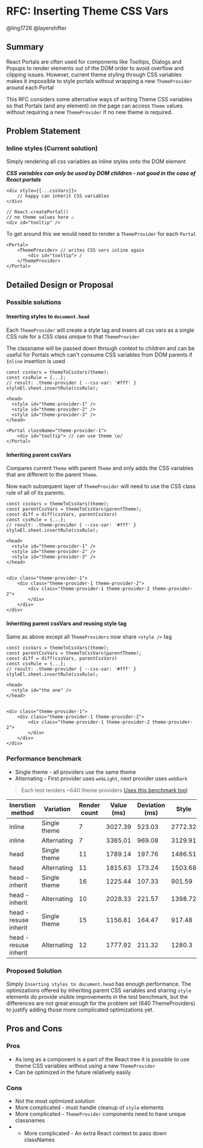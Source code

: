 # RFC: Inserting Theme CSS Vars

@ling1726 @layershifter

## Summary

React Portals are often used for components like Tooltips, Dialogs and Popups to render elements out of the DOM order to avoid overflow and clipping issues. However, current theme styling through CSS variables makes it impossible to style portals without wrapping a new `ThemeProvider` around each Portal 

This RFC considers some alternative ways of writing Theme CSS variables so that Portals (and any element) on the page can access `Theme` values without requiring a new `ThemeProvider` if no new theme is required.

## Problem Statement

### Inline styles (Current solution)

Simply rendering all css variables as inline styles onto the DOM element

***CSS variables can only be used by DOM children - not good in the case of React portals***

```tsx
<div style={{...cssVars}}>
    // happy can inherit CSS variables
</div>

// React.createPortal()
// no theme values here ⚠
<div id="tooltip" />
```

To get around this we would need to render a `ThemeProvider` for each `Portal`

```tsx
<Portal>
    <ThemeProvider> // writes CSS vars inline again
        <div id="tooltip"> /
    </ThemeProvider>
</Portal>
```


## Detailed Design or Proposal

### Possible solutions

#### Inserting styles to `document.head`

Each `ThemeProvider` will create a style tag and insers all css vars as a single CSS rule for a CSS class unique to that `ThemeProvider`

The classname will be passed down through context to children and can be useful for Portals which can't consume CSS variables from DOM parents if `Inline` insertion is used

```tsx
const cssVars = themeToCssVars(theme);
const cssRule = {...};
// result: .theme-provider { --css-var: '#fff' }
styleEl.sheet.insertRule(cssRule);

<head>
  <style id="theme-provider-1" />
  <style id="theme-provider-2" />
  <style id="theme-provider-3" />
</head>
```

```tsx
<Portal className="theme-provider-1">
    <div id="tooltip"> // can use theme \o/
</Portal>
```

#### Inheriting parent cssVars

Compares current `Theme` with parent `Theme` and only adds the CSS variables that are different to the parent `Theme`.

Now each subsequent layer of `ThemeProvider` will need to use the CSS class rule of all of its parents.

```tsx
const cssVars = themeToCssVars(theme);
const parentCssVars = themeToCssVars(parentTheme);
const diff = diff(cssVars, parentCssVars)
const cssRule = {...};
// result: .theme-provider { --css-var: '#fff' }
styleEl.sheet.insertRule(cssRule);

<head>
  <style id="theme-provider-1" />
  <style id="theme-provider-2" />
  <style id="theme-provider-3" />
</head>


<div class="theme-provider-1">
    <div class="theme-provider-1 theme-provider-2">
        <div class="theme-provider-1 theme-provider-2 theme-provider-2">
        </div>
    </div>
</div>
```

#### Inheriting parent cssVars and reusing style tag

Same as above except all `ThemeProviders` now share `<style />` tag

```tsx
const cssVars = themeToCssVars(theme);
const parentCssVars = themeToCssVars(parentTheme);
const diff = diff(cssVars, parentCssVars)
const cssRule = {...};
// result: .theme-provider { --css-var: '#fff' }
styleEl.sheet.insertRule(cssRule);

<head>
  <style id="the one" />
</head>


<div class="theme-provider-1">
    <div class="theme-provider-1 theme-provider-2">
        <div class="theme-provider-1 theme-provider-2 theme-provider-2">
        </div>
    </div>
</div>
```

### Performance benchmark

* Single theme - all providers use the same theme
* Alternating - First provider uses `webLight`, next provider uses `webDark`


> Each test renders ~640 theme providers
> [Uses this benchmark tool](https://github.com/layershifter/react-native-web/tree/master/packages/benchmarks)

| Inerstion   method   | Variation    | Render count | Value (ms) | Deviation (ms) | Style   | Layout |
|----------------------|--------------|--------------|------------|----------------|---------|--------|
| inline               | Single theme | 7            | 3027.39    | 523.03         | 2772.32 | 255.07 |
| inline               | Alternating  | 7            | 3365.01    | 969.08         | 3129.91 | 235.09 |
| head     | Single theme | 11           | 1789.14    | 197.76         | 1486.51 | 302.63 |
| head     | Alternating  | 11           | 1815.63    | 173.24         | 1503.68 | 311.95 |
| head - inherit       | Single theme | 16           | 1225.44    | 107.33         | 901.59  | 323.85 |
| head - inherit       | Alternating  | 10           | 2028.33    | 221.57         | 1398.72 | 629.61 |
| head - resuse inherit | Single theme | 15           | 1156.81    | 164.47         | 917.48  | 239.33 |
| head - resuse inherit | Alternating  | 12           | 1777.92    | 211.32         | 1280.3  | 497.19 |

### Proposed Solution

Simply `Inserting styles to document.head` has enough performance. The optimizations offered by inheriting parent CSS variables and sharing `style` elements do provide visible improvements in the test benchmark, but the differences are not great enough for the problem set (640 ThemeProviders) to justify adding those more complicated optimizations yet.

## Pros and Cons

### Pros

* As long as a component is a part of the React tree it is possible to use theme CSS variables without using a new `ThemeProvider`
* Can be optimized in the future relatively easily


### Cons

* Not the most optimized solution
* More complicated - must handle cleanup of `style` elements
* More complicated - `ThemeProvider` components need to have unique classnames
* * More complicated - An extra React context to pass down classNames
